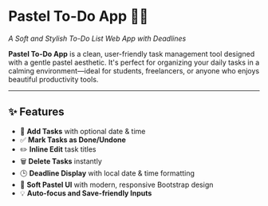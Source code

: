 # Pastel To-Do App 📝🌸  
*A Soft and Stylish To-Do List Web App with Deadlines*

**Pastel To-Do App** is a clean, user-friendly task management tool designed with a gentle pastel aesthetic. It's perfect for organizing your daily tasks in a calming environment—ideal for students, freelancers, or anyone who enjoys beautiful productivity tools.

---

## ✨ Features

- 🧾 **Add Tasks** with optional date & time
- ✅ **Mark Tasks as Done/Undone**
- ✏️ **Inline Edit** task titles
- 🗑 **Delete Tasks** instantly
- 🕒 **Deadline Display** with local date & time formatting
- 🎨 **Soft Pastel UI** with modern, responsive Bootstrap design
- 💡 **Auto-focus and Save-friendly Inputs**
